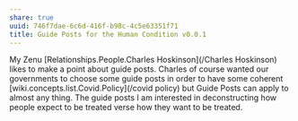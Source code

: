 ```yaml
---
share: true
uuid: 746f7dae-6c6d-416f-b98c-4c5e63351f71
title: Guide Posts for the Human Condition v0.0.1
---
```

<!-- 
* Purpose of this post?

How to slap yourself in the face.

-->

My Zenu [Relationships.People.Charles Hoskinson](/Charles Hoskinson) likes to make a point about guide posts. Charles of course wanted our governments to choose some guide posts in order to have some coherent [wiki.concepts.list.Covid.Policy](/covid policy) but Guide Posts can apply to almost any thing. The guide posts I am interested in deconstructing how people expect to be treated verse how they want to be treated.
